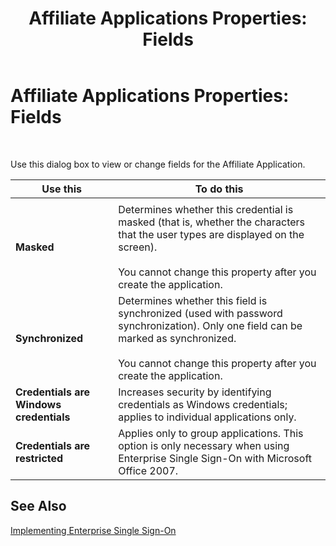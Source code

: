 ﻿---
title: 'Affiliate Applications Properties: Fields'
TOCTitle: 'Affiliate Applications Properties: Fields'
ms:assetid: 8ab6d3ac-b973-427d-a68f-a40ce8212130
ms:mtpsurl: https://msdn.microsoft.com/en-us/library/Aa561265(v=BTS.80)
ms:contentKeyID: 51529540
ms.date: 08/30/2017
mtps_version: v=BTS.80
f1_keywords:
- bts10.esso.affapp.properties.fields
---

# Affiliate Applications Properties: Fields

 

Use this dialog box to view or change fields for the Affiliate Application.

<table>
<thead>
<tr class="header">
<th>Use this</th>
<th>To do this</th>
</tr>
</thead>
<tbody>
<tr class="odd">
<td></td>
<td></td>
</tr>
<tr class="even">
<td><strong>Masked</strong></td>
<td>Determines whether this credential is masked (that is, whether the characters that the user types are displayed on the screen).<br />
<br />
You cannot change this property after you create the application.</td>
</tr>
<tr class="odd">
<td><strong>Synchronized</strong></td>
<td>Determines whether this field is synchronized (used with password synchronization). Only one field can be marked as synchronized.<br />
<br />
You cannot change this property after you create the application.</td>
</tr>
<tr class="even">
<td><strong>Credentials are Windows credentials</strong></td>
<td>Increases security by identifying credentials as Windows credentials; applies to individual applications only.</td>
</tr>
<tr class="odd">
<td><strong>Credentials are restricted</strong></td>
<td>Applies only to group applications. This option is only necessary when using Enterprise Single Sign-On with Microsoft Office 2007.</td>
</tr>
</tbody>
</table>


## See Also

[Implementing Enterprise Single Sign-On](https://msdn.microsoft.com/en-us/library/aa558712\(v=bts.80\))

